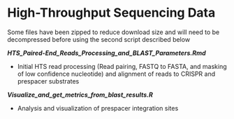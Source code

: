 # High-Throughput Sequencing Data
Some files have been zipped to reduce download size and will need to be decompressed before using the second script described below

***HTS_Paired-End_Reads_Processing_and_BLAST_Parameters.Rmd***

* Initial HTS read processing (Read pairing, FASTQ to FASTA, and masking of low confidence nucleotide) and alignment of reads to CRISPR and prespacer substrates 
 
  
***Visualize_and_get_metrics_from_blast_results.R***

* Analysis and visualization of prespacer integration sites
